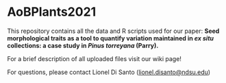 # AoBPlants2021
This repository contains all the data and R scripts used for our paper: **Seed morphological traits as a tool to quantify variation maintained in _ex situ_ collections: a case study in _Pinus torreyana_ (Parry).**

For a brief description of all uploaded files visit our wiki page!

For questions, please contact Lionel Di Santo (lionel.disanto@ndsu.edu)
